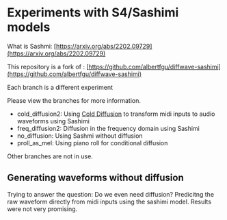 # Experiments with S4/Sashimi models

What is Sashmi: [https://arxiv.org/abs/2202.09729](https://arxiv.org/abs/2202.09729)

This repository is a fork of : [https://github.com/albertfgu/diffwave-sashimi](https://github.com/albertfgu/diffwave-sashimi)

Each branch is a different experiment

Please view the branches for more information.

- cold_diffusion2:  Using [Cold Diffusion](https://arxiv.org/abs/2208.09392) to transform midi inputs to audio waveforms using Sashimi
- freq_diffusion2: Diffusion in the frequency domain using Sashimi
- no_diffusion: Using Sashmi without diffusion
- proll_as_mel: Using piano roll for conditional diffusion

Other branches are not in use. 

## Generating waveforms without diffusion

Trying to answer the question: Do we even need diffusion? Predicitng the raw waveform directly from midi inputs using the sashimi model. 
Results were not very promising. 





